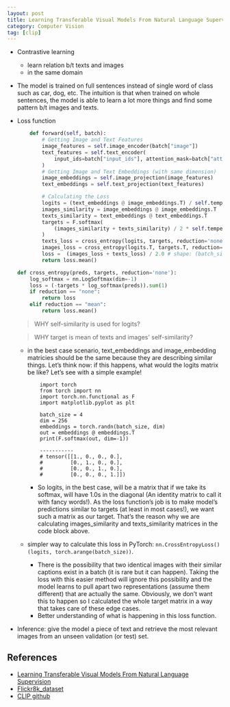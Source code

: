 ```yaml
---
layout: post
title: Learning Transferable Visual Models From Natural Language Supervision
category: Computer Vision
tag: [clip]
---
```


- Contrastive learning
    - learn relation b/t texts and images
    - in the same domain

- The model is trained on full sentences instead of single word of class such as car, dog, etc. The intuition is that when trained on whole sentences, the model is able to learn a lot more things and find some pattern b/t images and texts.


- Loss function
    ```python
        def forward(self, batch):
            # Getting Image and Text Features
            image_features = self.image_encoder(batch["image"])
            text_features = self.text_encoder(
                input_ids=batch["input_ids"], attention_mask=batch["attention_mask"]
            )
            # Getting Image and Text Embeddings (with same dimension)
            image_embeddings = self.image_projection(image_features)
            text_embeddings = self.text_projection(text_features)

            # Calculating the Loss
            logits = (text_embeddings @ image_embeddings.T) / self.temperature
            images_similarity = image_embeddings @ image_embeddings.T
            texts_similarity = text_embeddings @ text_embeddings.T
            targets = F.softmax(
                (images_similarity + texts_similarity) / 2 * self.temperature, dim=-1
            )
            texts_loss = cross_entropy(logits, targets, reduction='none')
            images_loss = cross_entropy(logits.T, targets.T, reduction='none')
            loss =  (images_loss + texts_loss) / 2.0 # shape: (batch_size)
            return loss.mean()

    def cross_entropy(preds, targets, reduction='none'):
        log_softmax = nn.LogSoftmax(dim=-1)
        loss = (-targets * log_softmax(preds)).sum(1)
        if reduction == "none":
            return loss
        elif reduction == "mean":
            return loss.mean()
    ```
    > WHY self-similarity is used for logits?

    > WHY target is mean of texts and images' self-similarity?

    - in the best case scenario, text_embeddings and image_embedding matricies should be the same because they are describing similar things. Let’s think now: if this happens, what would the logits matrix be like? Let’s see with a simple example! 

        ```pytyhon
            import torch
            from torch import nn
            import torch.nn.functional as F
            import matplotlib.pyplot as plt

            batch_size = 4
            dim = 256
            embeddings = torch.randn(batch_size, dim)
            out = embeddings @ embeddings.T
            print(F.softmax(out, dim=-1))

            -----------
            # tensor([[1., 0., 0., 0.],
            #         [0., 1., 0., 0.],
            #         [0., 0., 1., 0.],
            #         [0., 0., 0., 1.]])
        ```

        - So logits, in the best case, will be a matrix that if we take its softmax, will have 1.0s in the diagonal (An identity matrix to call it with fancy words!). As the loss function’s job is to make model’s predictions similar to targets (at least in most cases!), we want such a matrix as our target. That’s the reason why we are calculating images_similarity and texts_similarity matrices in the code block above.

    - simpler way to calculate this loss in PyTorch: `nn.CrossEntropyLoss()(logits, torch.arange(batch_size))`. 
        - There is the possibility that two identical images with their similar captions exist in a batch (it is rare but it can happen). Taking the loss with this easier method will ignore this possibility and the model learns to pull apart two representations (assume them different) that are actually the same. Obviously, we don’t want this to happen so I calculated the whole target matrix in a way that takes care of these edge cases. 
        - Better understanding of what is happening in this loss function.

- Inference: give the model a piece of text and retrieve the most relevant images from an unseen validation (or test) set.


## References
- [Learning Transferable Visual Models From Natural Language Supervision](https://arxiv.org/abs/2103.00020)
- [Flickr8k_dataset](https://github.com/goodwillyoga/Flickr8k_dataset)
- [CLIP github](https://github.com/openai/CLIP)